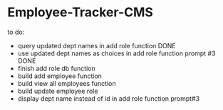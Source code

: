 # Employee-Tracker-CMS

to do:
- query updated dept names in add role function DONE
- use updated dept names as choices in add role function prompt #3 DONE
- finish add role db function
- build add employee function 
- build view all employees function 
- build update employee role
- display dept name instead of id in add role function prompt#3